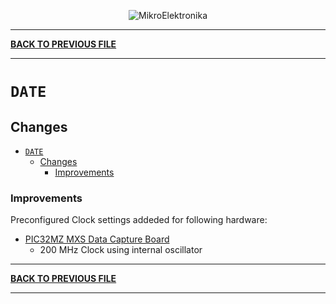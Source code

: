 
<p align="center">
  <img src="http://www.mikroe.com/img/designs/beta/logo_small.png?raw=true" alt="MikroElektronika"/>
</p>

---

**[BACK TO PREVIOUS FILE](../changelog.md)**

---

# `DATE`

## Changes

- [`DATE`](#date)
  - [Changes](#changes)
    + [Improvements](#improvements)

### Improvements

Preconfigured Clock settings addeded for following hardware:

+ [PIC32MZ MXS Data Capture Board](https://www.microchip.com/en-us/development-tool/EV64F02A)
  + 200 MHz Clock using internal oscillator

---

**[BACK TO PREVIOUS FILE](../changelog.md)**

---
